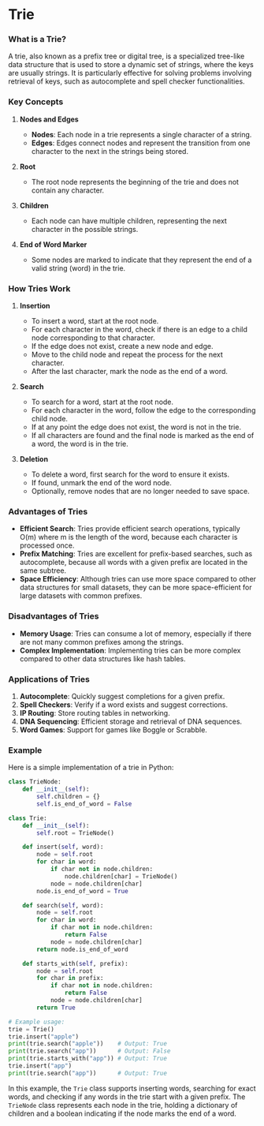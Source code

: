 # Trie

### What is a Trie?

A trie, also known as a prefix tree or digital tree, is a specialized tree-like data structure that is used to store a dynamic set of strings, where the keys are usually strings. It is particularly effective for solving problems involving retrieval of keys, such as autocomplete and spell checker functionalities.

### Key Concepts

1. **Nodes and Edges**
   - **Nodes**: Each node in a trie represents a single character of a string.
   - **Edges**: Edges connect nodes and represent the transition from one character to the next in the strings being stored.

2. **Root**
   - The root node represents the beginning of the trie and does not contain any character.

3. **Children**
   - Each node can have multiple children, representing the next character in the possible strings.

4. **End of Word Marker**
   - Some nodes are marked to indicate that they represent the end of a valid string (word) in the trie.

### How Tries Work

1. **Insertion**
   - To insert a word, start at the root node.
   - For each character in the word, check if there is an edge to a child node corresponding to that character.
   - If the edge does not exist, create a new node and edge.
   - Move to the child node and repeat the process for the next character.
   - After the last character, mark the node as the end of a word.

2. **Search**
   - To search for a word, start at the root node.
   - For each character in the word, follow the edge to the corresponding child node.
   - If at any point the edge does not exist, the word is not in the trie.
   - If all characters are found and the final node is marked as the end of a word, the word is in the trie.

3. **Deletion**
   - To delete a word, first search for the word to ensure it exists.
   - If found, unmark the end of the word node.
   - Optionally, remove nodes that are no longer needed to save space.

### Advantages of Tries

- **Efficient Search**: Tries provide efficient search operations, typically O(m) where m is the length of the word, because each character is processed once.
- **Prefix Matching**: Tries are excellent for prefix-based searches, such as autocomplete, because all words with a given prefix are located in the same subtree.
- **Space Efficiency**: Although tries can use more space compared to other data structures for small datasets, they can be more space-efficient for large datasets with common prefixes.

### Disadvantages of Tries

- **Memory Usage**: Tries can consume a lot of memory, especially if there are not many common prefixes among the strings.
- **Complex Implementation**: Implementing tries can be more complex compared to other data structures like hash tables.

### Applications of Tries

1. **Autocomplete**: Quickly suggest completions for a given prefix.
2. **Spell Checkers**: Verify if a word exists and suggest corrections.
3. **IP Routing**: Store routing tables in networking.
4. **DNA Sequencing**: Efficient storage and retrieval of DNA sequences.
5. **Word Games**: Support for games like Boggle or Scrabble.

### Example

Here is a simple implementation of a trie in Python:

```python
class TrieNode:
    def __init__(self):
        self.children = {}
        self.is_end_of_word = False

class Trie:
    def __init__(self):
        self.root = TrieNode()

    def insert(self, word):
        node = self.root
        for char in word:
            if char not in node.children:
                node.children[char] = TrieNode()
            node = node.children[char]
        node.is_end_of_word = True

    def search(self, word):
        node = self.root
        for char in word:
            if char not in node.children:
                return False
            node = node.children[char]
        return node.is_end_of_word

    def starts_with(self, prefix):
        node = self.root
        for char in prefix:
            if char not in node.children:
                return False
            node = node.children[char]
        return True

# Example usage:
trie = Trie()
trie.insert("apple")
print(trie.search("apple"))    # Output: True
print(trie.search("app"))      # Output: False
print(trie.starts_with("app")) # Output: True
trie.insert("app")
print(trie.search("app"))      # Output: True
```

In this example, the `Trie` class supports inserting words, searching for exact words, and checking if any words in the trie start with a given prefix. The `TrieNode` class represents each node in the trie, holding a dictionary of children and a boolean indicating if the node marks the end of a word.
